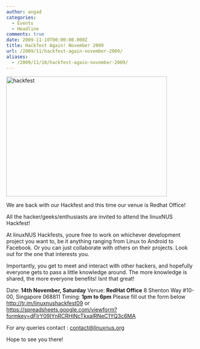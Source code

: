 ```yaml
---
author: angad
categories:
  - Events
  - Headline
comments: true
date: 2009-11-10T00:00:00.000Z
title: Hackfest Again! November 2009
url: /2009/11/hackfest-again-november-2009/
aliases:
  - /2009/11/10/hackfest-again-november-2009/
---
```


<img class="alignnone size-full wp-image-761" title="hackfest" src="/img/2009/08/hackfest.jpg" alt="hackfest" width="425" height="318" />

We are back with our Hackfest and this time our venue is Redhat Office!

All the hacker/geeks/enthusiasts are invited to attend the linuxNUS Hackfest!

At linuxNUS Hackfests, youre free to work on whichever development project you want to, be it anything ranging from Linux to Android to Facebook. Or you can just collaborate with others on their projects. Look out for the one that interests you.

Importantly, you get to meet and interact with other hackers, and hopefully everyone gets to pass a little knowledge around. The more knowledge is shared, the more everyone benefits! Isnt that great!

Date: <strong>14th November, Saturday</strong>
Venue: <strong>RedHat Office</strong>
8 Shenton Way #10-00, Singapore 068811
Timing: <strong>1pm to 6pm</strong>
Please fill out the form below
<a href="http://tr.im/linuxnushackfest09" target="_blank">http://tr.im/linuxnushackfest09</a>
or
<a href="https://spreadsheets.google.com/viewform?formkey=dFlrY09IYnRCRHlNcTkxalRNeC1YQ3c6MA" target="_blank">https://spreadsheets.google.com/viewform?formkey=dFlrY09IYnRCRHlNcTkxalRNeC1YQ3c6MA</a>

For any queries contact : <a href="mailto:contact@linuxnus.org">contact@linuxnus.org</a>

Hope to see you there!

